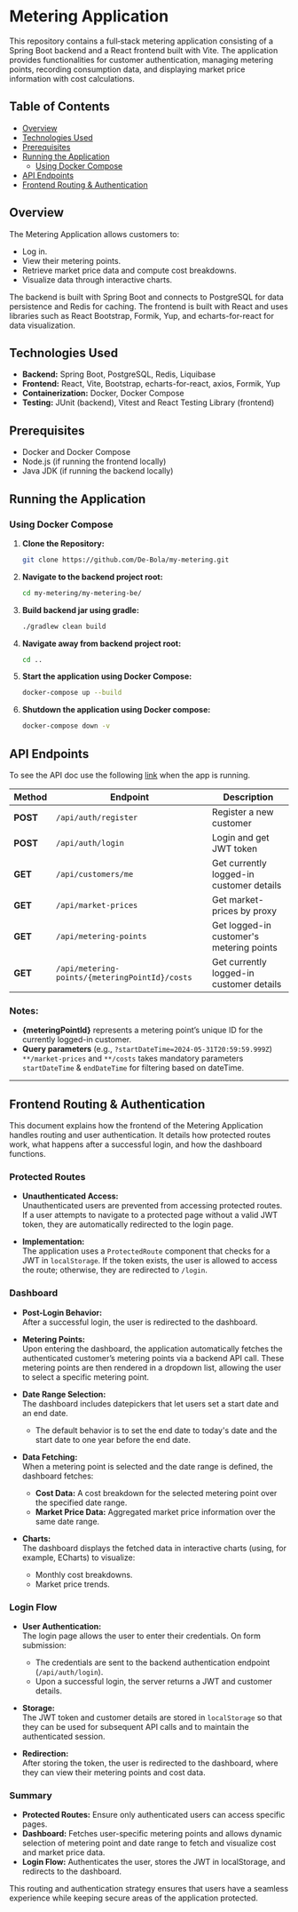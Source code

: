 # Metering Application

This repository contains a full‑stack metering application consisting of a Spring Boot backend and a React frontend built with Vite. The application provides functionalities for customer authentication, managing metering points, recording consumption data, and displaying market price information with cost calculations.

## Table of Contents

- [Overview](#overview)
- [Technologies Used](#technologies-used)
- [Prerequisites](#prerequisites)
- [Running the Application](#running-the-application)
  - [Using Docker Compose](#using-docker-compose)
- [API Endpoints](#api-endpoints)
- [Frontend Routing & Authentication](#frontend-routing--authentication)

## Overview

The Metering Application allows customers to:
- Log in.
- View their metering points.
- Retrieve market price data and compute cost breakdowns.
- Visualize data through interactive charts.

The backend is built with Spring Boot and connects to PostgreSQL for data persistence and Redis for caching. The frontend is built with React and uses libraries such as React Bootstrap, Formik, Yup, and echarts-for-react for data visualization.


## Technologies Used

- **Backend:** Spring Boot, PostgreSQL, Redis, Liquibase
- **Frontend:** React, Vite, Bootstrap, echarts-for-react, axios, Formik, Yup
- **Containerization:** Docker, Docker Compose
- **Testing:** JUnit (backend), Vitest and React Testing Library (frontend)

## Prerequisites

- Docker and Docker Compose
- Node.js (if running the frontend locally)
- Java JDK (if running the backend locally)

## Running the Application

### Using Docker Compose

1. **Clone the Repository:**
   ```bash
   git clone https://github.com/De-Bola/my-metering.git
   ```
2. **Navigate to the backend project root:**
   ```bash
   cd my-metering/my-metering-be/
   ```
3. **Build backend jar using gradle:**
   ```bash
   ./gradlew clean build
   ```
4. **Navigate away from backend project root:**
   ```bash
   cd ..
   ```
5. **Start the application using Docker Compose:**
   ```bash
   docker-compose up --build
   ```
6. **Shutdown the application using Docker compose:**
   ```bash
   docker-compose down -v
   ```

## API Endpoints
To see the API doc use the following [link](http://localhost:8080/swagger-ui/index.html) when the app is running.

| Method   | Endpoint                                       | Description                              |
|----------|------------------------------------------------|------------------------------------------|
| **POST** | `/api/auth/register`                           | Register a new customer                  |
| **POST** | `/api/auth/login`                              | Login and get JWT token                  |
| **GET**  | `/api/customers/me`                            | Get currently logged-in customer details |
| **GET**  | `/api/market-prices`                           | Get market-prices by proxy               |
| **GET**  | `/api/metering-points`                         | Get logged-in customer's metering points |
| **GET**  | `/api/metering-points/{meteringPointId}/costs` | Get currently logged-in customer details |

### Notes:
- **{meteringPointId}** represents a metering point’s unique ID for the currently logged-in customer.
- **Query parameters** (e.g., `?startDateTime=2024-05-31T20:59:59.999Z`) `**/market-prices` and `**/costs` takes mandatory parameters `startDateTime` & `endDateTime` for filtering based on dateTime.
---

## Frontend Routing & Authentication

This document explains how the frontend of the Metering Application handles routing and user authentication. It details how protected routes work, what happens after a successful login, and how the dashboard functions.

### Protected Routes

- **Unauthenticated Access:**  
  Unauthenticated users are prevented from accessing protected routes. If a user attempts to navigate to a protected page without a valid JWT token, they are automatically redirected to the login page.

- **Implementation:**  
  The application uses a `ProtectedRoute` component that checks for a JWT in `localStorage`. If the token exists, the user is allowed to access the route; otherwise, they are redirected to `/login`.

### Dashboard

- **Post-Login Behavior:**  
  After a successful login, the user is redirected to the dashboard.

- **Metering Points:**  
  Upon entering the dashboard, the application automatically fetches the authenticated customer’s metering points via a backend API call. These metering points are then rendered in a dropdown list, allowing the user to select a specific metering point.

- **Date Range Selection:**  
  The dashboard includes datepickers that let users set a start date and an end date.
  - The default behavior is to set the end date to today's date and the start date to one year before the end date.

- **Data Fetching:**  
  When a metering point is selected and the date range is defined, the dashboard fetches:
  - **Cost Data:** A cost breakdown for the selected metering point over the specified date range.
  - **Market Price Data:** Aggregated market price information over the same date range.

- **Charts:**  
  The dashboard displays the fetched data in interactive charts (using, for example, ECharts) to visualize:
  - Monthly cost breakdowns.
  - Market price trends.

### Login Flow

- **User Authentication:**  
  The login page allows the user to enter their credentials. On form submission:
  - The credentials are sent to the backend authentication endpoint (`/api/auth/login`).
  - Upon a successful login, the server returns a JWT and customer details.

- **Storage:**  
  The JWT token and customer details are stored in `localStorage` so that they can be used for subsequent API calls and to maintain the authenticated session.

- **Redirection:**  
  After storing the token, the user is redirected to the dashboard, where they can view their metering points and cost data.

### Summary

- **Protected Routes:** Ensure only authenticated users can access specific pages.
- **Dashboard:** Fetches user-specific metering points and allows dynamic selection of metering point and date range to fetch and visualize cost and market price data.
- **Login Flow:** Authenticates the user, stores the JWT in localStorage, and redirects to the dashboard.

This routing and authentication strategy ensures that users have a seamless experience while keeping secure areas of the application protected.
